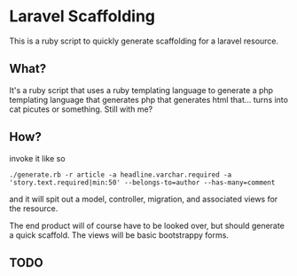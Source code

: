 # Laravel Scaffolding

This is a ruby script to quickly generate scaffolding for a laravel resource.

## What?

It's a ruby script that uses a ruby templating language to generate a php
templating language that generates php that generates html that... turns into
cat picutes or something. Still with me?

## How?

invoke it like so

```
./generate.rb -r article -a headline.varchar.required -a 'story.text.required|min:50' --belongs-to=author --has-many=comment
```

and it will spit out a model, controller, migration, and associated views for
the resource.

The end product will of course have to be looked over, but should generate a
quick scaffold. The views will be basic bootstrappy forms.

## TODO

